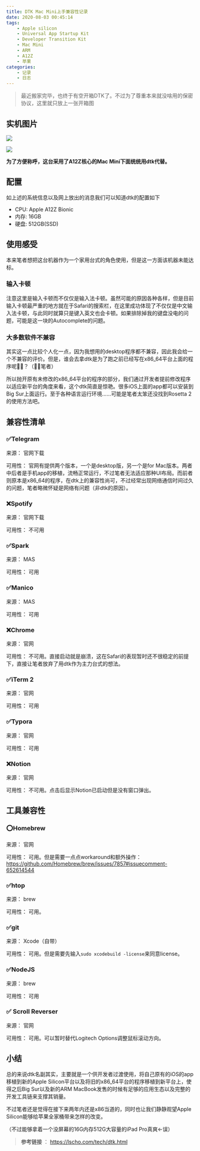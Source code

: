 ```yaml
---
title: DTK Mac Mini上手兼容性记录
date: 2020-08-03 00:45:14
tags:
	- Apple silicon	
	- Universal App Startup Kit
	- Developer Transition Kit
	- Mac Mini
	- ARM
	- A12Z
	- 苹果
categories:
	- 记录
	- 日志
---
```


> 最近搬家完毕，也终于有空开箱DTK了。不过为了尊重本来就没啥用的保密协议，这里就只放上一张开箱图

<!-- more -->

## 实机图片

![](https://cdn.jsdelivr.net/gh/gitosun/yedetuku/2020/08/03/9195a3.png)

![](https://cdn.jsdelivr.net/gh/gitosun/yedetuku/2020/08/03/5d7981.png)



**为了方便称呼，这台采用了A12Z核心的Mac Mini下面统统用<span id="inline-green">dtk</span>代替。**

## 配置

如上述的系统信息以及网上放出的消息我们可以知道<span id="inline-green">dtk</span>的配置如下

* CPU: Apple A12Z Bionic
* 内存: 16GB
* 硬盘: 512GB(SSD)



## 使用感受

本来笔者想把这台机器作为一个家用台式的角色使用，但是这一方面该机器未能达标。

### 输入卡顿

注意这里是输入卡顿而不仅仅是输入法卡顿。虽然可能的原因各种各样，但是目前输入卡顿最严重的地方就在于Safari的搜索栏，在这里成功体现了不仅仅是中文输入法卡顿，与此同时就算只是键入英文也会卡顿。如果排除掉我的键盘没电的问题，可能是这一块的Autocomplete的问题。

### 大多数软件不兼容

其实这一点比较个人化一点，因为我想用的desktop程序都不兼容，因此我会给一个不兼容的评价。但是，谁会去拿<span id="inline-green">dtk</span>是为了跑之前已经写在x86_64平台上面的程序呢🤷‍♂️？（🙋‍♂️笔者）

所以抛开原有未修改的x86_64平台的程序的部分，我们通过开发者提前修改程序以适应新平台的角度来看，这个<span id="inline-green">dtk</span>简直是惊艳。很多iOS上面的app都可以安装到Big Sur上面运行。至于各种语言运行环境……可能是笔者太笨还没找到Rosetta 2的使用方法吧。

## 兼容性清单

### ✅Telegram

来源： 官网下载

可用性： 官网有提供两个版本，一个是desktop版，另一个是for Mac版本。两者中后者是手机app的移植，流畅正常运行，不过笔者无法适应那种UI布局。而前者则原本是x86_64的程序，在<span id="inline-green">dtk</span>上的兼容性尚可，不过经常出现网络通信时间过久的问题，笔者略微怀疑是网络有问题（非<span id="inline-green">dtk</span>的原因）。



### ❌Spotify

来源： 官网下载

可用性： 不可用



### ✅Spark

来源： MAS

可用性： 可用



### ✅Manico

来源： MAS

可用性： 可用



### ❌Chrome

来源： 官网

可用性： 不可用。直接启动就是崩溃，这在Safari的表现暂时还不很稳定的前提下，直接让笔者放弃了用<span id="inline-green">dtk</span>作为主力台式的想法。



### ✅iTerm 2

来源： 官网

可用性： 可用



### ✅Typora

来源： 官网

可用性： 可用



### ❌Notion

来源： 官网

可用性： 不可用。点击后显示Notion已启动但是没有窗口弹出。



## 工具兼容性

### ⭕Homebrew

来源： 官网

可用性： 可用。但是需要一点点workaround和额外操作：https://github.com/Homebrew/brew/issues/7857#issuecomment-652614544



### ✅htop

来源： brew

可用性： 可用。



### ✅git

来源： Xcode（自带）

可用性： 可用。但是需要先输入`sudo xcodebuild -license`来同意license。



### ✅NodeJS

来源： brew

可用性： 可用



### ✅ Scroll Reverser

来源： 官网

可用性： 可用。可以暂时替代Logitech Options调整鼠标滚动方向。



## 小结

总的来说<span id="inline-green">dtk</span>名副其实，主要就是一个供开发者过渡使用，将自己原有的iOS的app移植到新的Apple Silicon平台以及将旧的x86_64平台的程序移植到新平台上，使得之后Big Sur以及新的ARM MacBook发售的时候有足够的应用生态以及完整的开发工具链来支撑其销量。

不过笔者还是觉得在接下来两年内还是x86当道的，同时也让我们静静观望Apple Silicon能够给苹果全家桶带来怎样的改变。

（不过能够拿着一个没屏幕的16G内存512G大容量的iPad Pro真爽←误）



>**参考链接** ： https://lscho.com/tech/dtk.html